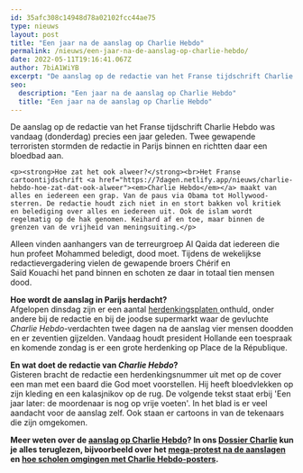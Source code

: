 ```yaml
---
id: 35afc308c14948d78a02102fcc44ae75
type: nieuws
layout: post
title: "Een jaar na de aanslag op Charlie Hebdo"
permalink: /nieuws/een-jaar-na-de-aanslag-op-charlie-hebdo/
date: 2022-05-11T19:16:41.067Z
author: 7biA1WiYB
excerpt: "De aanslag op de redactie van het Franse tijdschrift Charlie Hebdo was vandaag (donderdag) precies een jaar geleden. Twee gewapende terroristen stormden de redactie in Parijs binnen en richtten daar een bloedbad aan.  "
seo:
  description: "Een jaar na de aanslag op Charlie Hebdo"
  title: "Een jaar na de aanslag op Charlie Hebdo"
---
```

De aanslag op de redactie van het Franse tijdschrift Charlie Hebdo was vandaag (donderdag) precies een jaar geleden. Twee gewapende terroristen stormden de redactie in Parijs binnen en richtten daar een bloedbad aan.  

    <p><strong>Hoe zat het ook alweer?</strong><br>Het Franse cartoontijdschrift <a href="https://7dagen.netlify.app/nieuws/charlie-hebdo-hoe-zat-dat-ook-alweer"><em>Charlie Hebdo</em></a> maakt van alles en iedereen een grap. Van de paus via Obama tot Hollywood-sterren. De redactie houdt zich niet in en stort bakken vol kritiek en belediging over alles en iedereen uit. Ook de islam wordt regelmatig op de hak genomen. Keihard af en toe, maar binnen de grenzen van de vrijheid van meningsuiting.</p>
<p>Alleen vinden aanhangers van de terreurgroep Al Qaida dat iedereen die hun profeet Mohammed beledigt, dood moet. Tijdens de wekelijkse redactievergadering vielen de gewapende broers Chérif en Saïd Kouachi het pand binnen en schoten ze daar in totaal tien mensen dood.</p>
<p><strong>Hoe wordt de aanslag in Parijs herdacht?</strong><br>Afgelopen dinsdag zijn er een aantal <a href="http://www.rtlnieuws.nl/nieuws/buitenland/pijnlijke-fout-op-gedenkplaat-charlie-hebdo" target="_blank">herdenkingsplaten </a>onthuld, onder andere bij de redactie en bij de joodse supermarkt waar de gevluchte <em>Charlie Hebdo</em>-verdachten twee dagen na de aanslag vier mensen doodden en er zeventien gijzelden. Vandaag houdt president Hollande een toespraak en komende zondag is er een grote herdenking op Place de la République.</p>
<p><strong>En wat doet de redactie van <em>Charlie Hebdo</em>?</strong><br>Gisteren bracht de redactie een herdenkingsnummer uit met op de cover een man met een baard die God moet voorstellen. Hij heeft bloedvlekken op zijn kleding en een kalasjnikov op de rug. De volgende tekst staat erbij 'Een jaar later: de moordenaar is nog op vrije voeten'. In het blad is er veel aandacht voor de aanslag zelf. Ook staan er cartoons in van de tekenaars die zijn omgekomen.</p>
<p><strong>Meer weten over de <a href="https://7dagen.netlify.app/nieuws/charlie-hebdo-hoe-zat-dat-ook-alweer">aanslag op Charlie Hebdo</a>? In ons <a href="https://7dagen.netlify.app/dossiercharlie">Dossier Charlie</a> kun je alles teruglezen, bijvoorbeeld over het <a href="https://7dagen.netlify.app/nieuws/mega-protest-na-aanslagen">mega-protest na de aanslagen</a> en <a href="https://7dagen.netlify.app/nieuws/charlie-poster-op-school-verwijderd">hoe scholen omgingen met Charlie Hebdo-posters</a>.</strong></p>  
